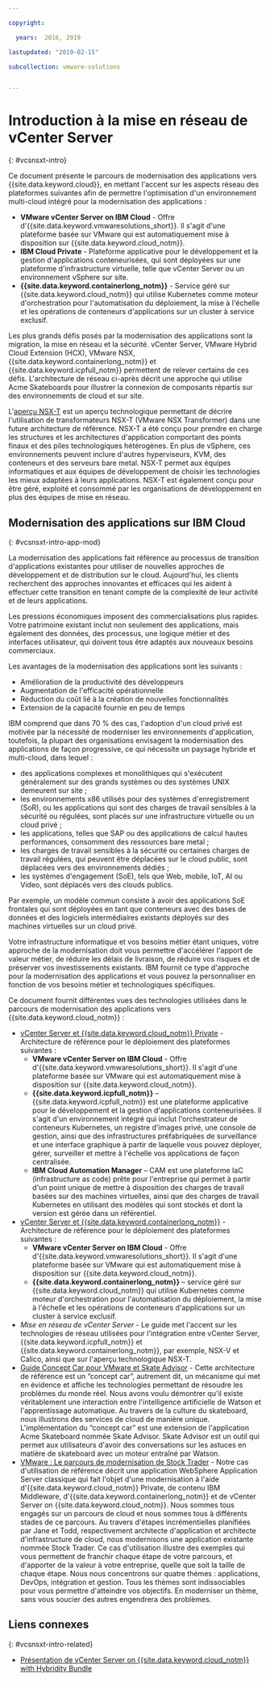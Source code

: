 ```yaml
---

copyright:

  years:  2016, 2019

lastupdated: "2019-02-15"

subcollection: vmware-solutions


---
```


# Introduction à la mise en réseau de vCenter Server
{: #vcsnsxt-intro}

Ce document présente le parcours de modernisation des applications vers {{site.data.keyword.cloud}}, en mettant l'accent sur les aspects réseau des plateformes suivantes afin de permettre l'optimisation d'un environnement multi-cloud intégré pour la modernisation des applications :

- **VMware vCenter Server on IBM Cloud** - Offre d'{{site.data.keyword.vmwaresolutions_short}}. Il s'agit d'une plateforme basée sur VMware qui est automatiquement mise à disposition sur {{site.data.keyword.cloud_notm}}.
- **IBM Cloud Private** - Plateforme applicative pour le développement et la gestion d'applications conteneurisées, qui sont déployées sur une plateforme d'infrastructure virtuelle, telle que vCenter Server ou un environnement vSphere sur site.
- **{{site.data.keyword.containerlong_notm}}** - Service géré sur {{site.data.keyword.cloud_notm}} qui utilise Kubernetes comme moteur d'orchestration pour l'automatisation du déploiement, la mise à l'échelle et les opérations de conteneurs d'applications sur un cluster à service exclusif.

Les plus grands défis posés par la modernisation des applications sont la migration, la mise en réseau et la sécurité. vCenter Server, VMware Hybrid Cloud Extension (HCX), VMware NSX, {{site.data.keyword.containerlong_notm}} et {{site.data.keyword.icpfull_notm}} permettent de relever certains de ces défis. L'architecture de réseau ci-après décrit une approche qui utilise Acme Skateboards pour illustrer la connexion de composants répartis sur des environnements de cloud et sur site.

L'[aperçu NSX-T](/docs/services/vmwaresolutions/archiref/vcsnsxt?topic=vmware-solutions-vcsnsxt-techpreview) est un aperçu technologique permettant de décrire l'utilisation de transformateurs NSX-T (VMware NSX Transformer) dans une future architecture de référence. NSX-T a été conçu pour prendre en charge les structures et les architectures d'application comportant des points finaux et des piles technologiques hétérogènes. En plus de vSphere, ces environnements peuvent inclure d'autres hyperviseurs, KVM, des conteneurs et des serveurs bare metal. NSX-T permet aux équipes informatiques et aux équipes de développement de choisir les technologies les mieux adaptées à leurs applications. NSX-T est également conçu pour être géré, exploité et consommé par les organisations de développement en plus des équipes de mise en réseau.

## Modernisation des applications sur IBM Cloud
{: #vcsnsxt-intro-app-mod}

La modernisation des applications fait référence au processus de transition d'applications existantes pour utiliser de nouvelles approches de développement et de distribution sur le cloud. Aujourd'hui, les clients recherchent des approches innovantes et efficaces qui les aident à effectuer cette transition en tenant compte de la complexité de leur activité et de leurs applications.

Les pressions économiques imposent des commercialisations plus rapides. Votre patrimoine existant inclut non seulement des applications, mais également des données, des processus, une logique métier et des interfaces utilisateur, qui doivent tous être adaptés aux nouveaux besoins commerciaux.

Les avantages de la modernisation des applications sont les suivants :

- Amélioration de la productivité des développeurs
- Augmentation de l'efficacité opérationnelle
- Réduction du coût lié à la création de nouvelles fonctionnalités
- Extension de la capacité fournie en peu de temps

IBM comprend que dans 70 % des cas, l'adoption d'un cloud privé est motivée par la nécessité de moderniser les environnements d'application, toutefois, la plupart des organisations envisagent la modernisation des applications de façon progressive, ce qui nécessite un paysage hybride et multi-cloud, dans lequel :

- des applications complexes et monolithiques qui s'exécutent généralement sur des grands systèmes ou des systèmes UNIX demeurent sur site ;
- les environnements x86 utilisés pour des systèmes d'enregistrement (SoR), ou les applications qui sont des charges de travail sensibles à la sécurité ou régulées, sont placés sur une infrastructure virtuelle ou un cloud privé ;
- les applications, telles que SAP ou des applications de calcul hautes performances, consomment des ressources bare metal ;
- les charges de travail sensibles à la sécurité ou certaines charges de travail régulées, qui peuvent être déplacées sur le cloud public, sont déplacées vers des environnements dédiés ;
- les systèmes d'engagement (SoE), tels que Web, mobile, IoT, AI ou Video, sont déplacés vers des clouds publics.

Par exemple, un modèle commun consiste à avoir des applications SoE frontales qui sont déployées en tant que conteneurs avec des bases de données et des logiciels intermédiaires existants déployés sur des machines virtuelles sur un cloud privé.

Votre infrastructure informatique et vos besoins métier étant uniques, votre approche de la modernisation doit vous permettre d'accélérer l'apport de valeur métier, de réduire les délais de livraison, de réduire vos risques et de préserver vos investissements existants. IBM fournit ce type d'approche pour la modernisation des applications et vous pouvez la personnaliser en fonction de vos besoins métier et technologiques spécifiques.

Ce document fournit différentes vues des technologies utilisées dans le parcours de modernisation des applications vers {{site.data.keyword.cloud_notm}} :

* [vCenter Server et {{site.data.keyword.cloud_notm}} Private](/docs/services/vmwaresolutions/archiref/vcsicp?topic=vmware-solutions-vcsicp-intro) - Architecture de référence pour le déploiement des plateformes suivantes :
   - **VMware vCenter Server on IBM Cloud** - Offre d'{{site.data.keyword.vmwaresolutions_short}}. Il s'agit d'une plateforme basée sur VMware qui est automatiquement mise à disposition sur {{site.data.keyword.cloud_notm}}.
   - **{{site.data.keyword.icpfull_notm}}** – {{site.data.keyword.icpfull_notm}} est une plateforme applicative pour le développement et la gestion d'applications conteneurisées. Il s'agit d'un environnement intégré qui inclut l'orchestrateur de conteneurs Kubernetes, un registre d'images privé, une console de gestion, ainsi que des infrastructures préfabriquées de surveillance et une interface graphique à partir de laquelle vous pouvez déployer, gérer, surveiller et mettre à l'échelle vos applications de façon centralisée.
   - **IBM Cloud Automation Manager** – CAM est une plateforme IaC (infrastructure as code) prête pour l'entreprise qui permet à partir d'un point unique de mettre à disposition des charges de travail basées sur des machines virtuelles, ainsi que des charges de travail Kubernetes en utilisant des modèles qui sont stockés et dont la version est gérée dans un référentiel.
* [vCenter Server et {{site.data.keyword.containerlong_notm}}](/docs/services/vmwaresolutions/archiref/vcsiks?topic=vmware-solutions-vcsiks-intro) - Architecture de référence pour le déploiement des plateformes suivantes :
   - **VMware vCenter Server on IBM Cloud** - Offre d'{{site.data.keyword.vmwaresolutions_short}}. Il s'agit d'une plateforme basée sur VMware qui est automatiquement mise à disposition sur {{site.data.keyword.cloud_notm}}.
   - **{{site.data.keyword.containerlong_notm}}** – service géré sur {{site.data.keyword.cloud_notm}} qui utilise Kubernetes comme moteur d'orchestration pour l'automatisation du déploiement, la mise à l'échelle et les opérations de conteneurs d'applications sur un cluster à service exclusif.
* _Mise en réseau de vCenter Server_ - Le guide met l'accent sur les technologies de réseau utilisées pour l'intégration entre vCenter Server, {{site.data.keyword.icpfull_notm}} et {{site.data.keyword.containerlong_notm}}, par exemple, NSX-V et Calico, ainsi que sur l'aperçu technologique NSX-T.
* [Guide Concept Car pour VMware et Skate Advisor](/docs/services/vmwaresolutions/archiref/vcscar?topic=vmware-solutions-vcscar-intro) - Cette architecture de référence est un “concept car”, autrement dit, un mécanisme qui met en évidence et affiche les technologies permettant de résoudre les problèmes du monde réel. Nous avons voulu démontrer qu'il existe véritablement une interaction entre l'intelligence artificielle de Watson et l'apprentissage automatique. Au travers de la culture du skateboard, nous illustrons des services de cloud de manière unique. L'implémentation du “concept car” est une extension de l'application Acme Skateboard nommée Skate Advisor. Skate Advisor est un outil qui permet aux utilisateurs d'avoir des conversations sur les astuces en matière de skateboard avec un moteur entraîné par Watson.
* [VMware : Le parcours de modernisation de Stock Trader](/docs/services/vmwaresolutions/archiref/vcscontent?topic=vmware-solutions-vcscontent-modjourney) - Notre cas d'utilisation de référence décrit une application WebSphere Application Server classique qui fait l'objet d'une modernisation à l'aide d'{{site.data.keyword.cloud_notm}} Private, de contenu IBM Middleware, d'{{site.data.keyword.containerlong_notm}} et de vCenter Server on {{site.data.keyword.cloud_notm}}. Nous sommes tous engagés sur un parcours de cloud et nous sommes tous à différents stades de ce parcours. Au travers d'étapes incrémentielles planifiées par Jane et Todd, respectivement architecte d'application et architecte d'infrastructure de cloud, nous modernisons une application existante nommée Stock Trader. Ce cas d'utilisation illustre des exemples qui vous permettent de franchir chaque étape de votre parcours, et d'apporter de la valeur à votre entreprise, quelle que soit la taille de chaque étape. Nous nous concentrons sur quatre thèmes : applications, DevOps, intégration et gestion. Tous les thèmes sont indissociables pour vous permettre d'atteindre vos objectifs. En moderniser un thème, sans vous soucier des autres engendrera des problèmes.

## Liens connexes
{: #vcsnsxt-intro-related}

* [Présentation de vCenter Server on {{site.data.keyword.cloud_notm}} with Hybridity Bundle](/docs/services/vmwaresolutions/archiref/vcs?topic=vmware-solutions-vcs-hybridity-intro)
